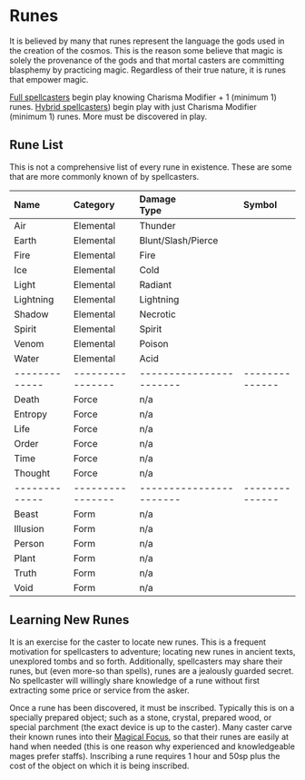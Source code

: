 # Runes

It is believed by many that runes represent the language the gods used in the creation of the cosmos.  This is the reason some believe that magic is solely the provenance of the gods and that mortal casters are committing blasphemy by practicing magic. Regardless of their true nature, it is runes that empower magic.

[Full spellcasters](Glossary.md#full-class) begin play knowing Charisma Modifier + 1 (minimum 1) runes.  [Hybrid spellcasters](Glossar.md#hybrid-class)) begin play with just Charisma Modifier (minimum 1) runes.  More must be discovered in play.

## Rune List
This is not a comprehensive list of every rune in existence.  These are some that are more commonly known of by spellcasters.

|    Name     |    Category    |    Damage<br/>Type    |    Symbol    |
|:------------|:---------------|:----------------------|:-------------|
|  Air        |  Elemental     |  Thunder              |              |
|  Earth      |  Elemental     |  Blunt/Slash/Pierce   |              |
|  Fire       |  Elemental     |  Fire                 |              |
|  Ice        |  Elemental     |  Cold                 |              |
|  Light      |  Elemental     |  Radiant              |              |
|  Lightning  |  Elemental     |  Lightning            |              |
|  Shadow     |  Elemental     |  Necrotic             |              |
|  Spirit     |  Elemental     |  Spirit               |              |
|  Venom      |  Elemental     |  Poison               |              |
|  Water      |  Elemental     |  Acid                 |              |
|-------------|----------------|-----------------------|--------------|
|  Death      |  Force         |  n/a                  |              |
|  Entropy    |  Force         |  n/a                  |              |
|  Life       |  Force         |  n/a                  |              |
|  Order      |  Force         |  n/a                  |              |
|  Time       |  Force         |  n/a                  |              |
|  Thought    |  Force         |  n/a                  |              |
|-------------|----------------|-----------------------|--------------|
|  Beast      |  Form          |  n/a                  |              |
|  Illusion   |  Form          |  n/a                  |              |
|  Person     |  Form          |  n/a                  |              |
|  Plant      |  Form          |  n/a                  |              |
|  Truth      |  Form          |  n/a                  |              |  
|  Void       |  Form          |  n/a                  |              |

## Learning New Runes
It is an exercise for the caster to locate new runes.  This is a frequent motivation for spellcasters to adventure; locating new runes in ancient texts, unexplored tombs and so forth.  Additionally, spellcasters may share their runes, but (even more-so than spells), runes are a jealously guarded secret.  No spellcaster will willingly share knowledge of a rune without first extracting some price or service from the asker.

Once a rune has been discovered, it must be inscribed.  Typically this is on a specially prepared object; such as a stone, crystal, prepared wood, or special parchment (the exact device is up to the caster).  Many caster carve their known runes into their [Magical Focus](MagicalArts.md#magical-focus), so that their runes are easily at hand when needed (this is one reason why experienced and knowledgeable mages prefer staffs).  Inscribing a rune requires 1 hour and 50sp plus the cost of the object on which it is being inscribed.